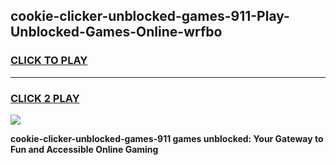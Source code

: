 
## cookie-clicker-unblocked-games-911-Play-Unblocked-Games-Online-wrfbo
<h3>
<a href="https://premium76.site?title=cookie-clicker-unblocked-games-911&ref=25A">CLICK TO PLAY</a></h3>
<hr>

<h3>
<a href="https://premium76.site?title=cookie-clicker-unblocked-games-911&ref=25A">CLICK 2 PLAY</a>
  
</h3>

<a href="https://premium76.site?title=cookie-clicker-unblocked-games-911&ref=25A"><img src="https://clearcache.store/games.png"></a>


**cookie-clicker-unblocked-games-911 games unblocked: Your Gateway to Fun and Accessible Online Gaming**
